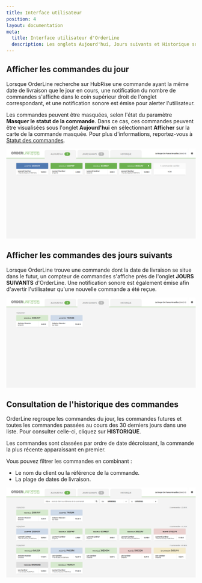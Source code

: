 ```yaml
---
title: Interface utilisateur
position: 4
layout: documentation
meta:
  title: Interface utilisateur d'OrderLine
  description: Les onglets Aujourd'hui, Jours suivants et Historique sont disponibles afin de faciliter l'accès à OrderLine.
---
```


## Afficher les commandes du jour

Lorsque OrderLine recherche sur HubRise une commande ayant la même date de livraison que le jour en cours, une notification du nombre de commandes s'affiche dans le coin supérieur droit de l'onglet correspondant, et une notification sonore est émise pour alerter l'utilisateur.

Les commandes peuvent être masquées, selon l'état du paramètre **Masquer le statut de la commande**. Dans ce cas, ces commandes peuvent être visualisées sous l'onglet **Aujourd'hui** en sélectionnant **Afficher** sur la carte de la commande masquée. Pour plus d'informations, reportez-vous à [Statut des commandes](/apps/orderline/settings/#set-order-statuses).

![Onglet Aujourd'hui d'OrderLine](../images/006-fr-commandes-aujourdhui.png)

## Afficher les commandes des jours suivants

Lorsque OrderLine trouve une commande dont la date de livraison se situe dans le futur, un compteur de commandes s'affiche près de l'onglet **JOURS SUIVANTS** d'OrderLine. Une notification sonore est également émise afin d'avertir l'utilisateur qu'une nouvelle commande a été reçue.

![Onglet Jours suivants d'OrderLine](../images/007-fr-commandes-jours-suivants.png)

## Consultation de l'historique des commandes

OrderLine regroupe les commandes du jour, les commandes futures et toutes les commandes passées au cours des 30 derniers jours dans une liste. Pour consulter celle-ci, cliquez sur **HISTORIQUE**.

Les commandes sont classées par ordre de date décroissant, la commande la plus récente apparaissant en premier.

Vous pouvez filtrer les commandes en combinant :

- Le nom du client ou la référence de la commande.
- La plage de dates de livraison.

![Onglet Historique d'OrderLine](../images/008-fr-commandes-historique.png)
